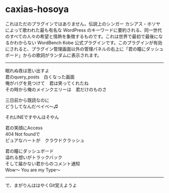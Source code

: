 caxias-hosoya
=============

これはただのプラグインではありません。伝説上のシンガー カシアス・ホソヤによって歌われた最も有名な WordPress のキーワードに要約される、同一世代のすべての人々の希望と情熱を象徴するものです。これは世界で最初で最後になるかわからない WordBench Kobe 公式プラグインです。このプラグインが有効にされると、プラグイン管理画面以外の管理パネルの右上に「君の瞳にダッシュボード」からの歌詞がランダムに表示されます。

---------------------------------------

眠れぬ夜は思い出すよ  
君のquery_posts　白くなった画面  
俺がバグを見つけて　君は笑ってくれたね  
その時から俺のメインクエリーは　君だけのものさ

三日前から既読なのに  
どうしてなんだベイべ〜♫

それLINEですやんほそやん

君の笑顔にAccess  
404 Not foundで  
ピュアなハートが　クラウドクラッシュ

君の瞳にダッシュボード  
溢れる想いがトラックバック  
そして届かない君からのコメント通知  
Wow〜 You are my Type〜  

---------------------------------------

で、まがりんははやくGit覚えようよ